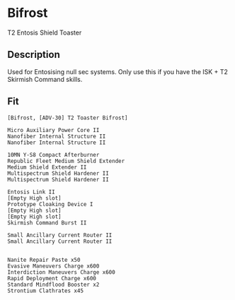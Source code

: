 # Bifrost

T2 Entosis Shield Toaster

## Description

Used for Entosising null sec systems. Only use this if you have the ISK + T2 Skirmish Command skills.

## Fit
```
[Bifrost, [ADV-30] T2 Toaster Bifrost]

Micro Auxiliary Power Core II
Nanofiber Internal Structure II
Nanofiber Internal Structure II

10MN Y-S8 Compact Afterburner
Republic Fleet Medium Shield Extender
Medium Shield Extender II
Multispectrum Shield Hardener II
Multispectrum Shield Hardener II

Entosis Link II
[Empty High slot]
Prototype Cloaking Device I
[Empty High slot]
[Empty High slot]
Skirmish Command Burst II

Small Ancillary Current Router II
Small Ancillary Current Router II


Nanite Repair Paste x50
Evasive Maneuvers Charge x600
Interdiction Maneuvers Charge x600
Rapid Deployment Charge x600
Standard Mindflood Booster x2
Strontium Clathrates x45
```


